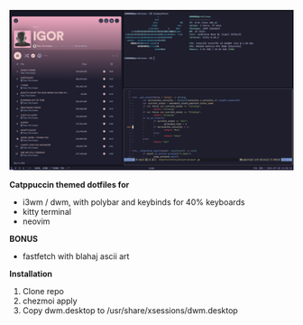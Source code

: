![alt text](https://github.com/Lochi-dot-JPEG/dotfiles/blob/main/rice.png?raw=true)

**Catppuccin themed dotfiles for**
- i3wm / dwm, with polybar and keybinds for 40% keyboards
- kitty terminal
- neovim

**BONUS**
- fastfetch with blahaj ascii art

**Installation**
1. Clone repo
2. chezmoi apply
3. Copy dwm.desktop to /usr/share/xsessions/dwm.desktop

